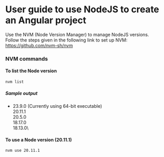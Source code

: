 # User guide to use NodeJS to create an Angular project

Use the NVM (Node Version Manager) to manage NodeJS versions.\
Follow the steps given in the following link to set up NVM:\
https://github.com/nvm-sh/nvm

### NVM commands
#### To list the Node version
```
nvm list
```
##### Sample output
* 23.9.0 (Currently using 64-bit executable)\
20.11.1\
20.5.0\
18.17.0\
18.13.0\
  
#### To use a Node version (20.11.1)
```
nvm use 20.11.1
```
    


